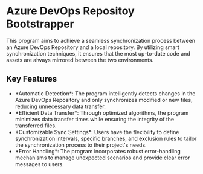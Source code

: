 # Azure DevOps Repositoy Bootstrapper
This program aims to achieve a seamless synchronization process between an Azure DevOps Repository and a local repository. 
By utilizing smart synchronization techniques, it ensures that the most up-to-date code and assets are always mirrored between the two environments.

## Key Features
<ul>
<li>*Automatic Detection*: The program intelligently detects changes in the Azure DevOps Repository and only synchronizes modified or new files, reducing unnecessary data transfer.</li>
<li>*Efficient Data Transfer*: Through optimized algorithms, the program minimizes data transfer times while ensuring the integrity of the transferred files.</li>
<li>*Customizable Sync Settings*: Users have the flexibility to define synchronization intervals, specific branches, and exclusion rules to tailor the synchronization process to their project's needs.</li>
<li>*Error Handling*: The program incorporates robust error-handling mechanisms to manage unexpected scenarios and provide clear error messages to users.</li>
</ul>
